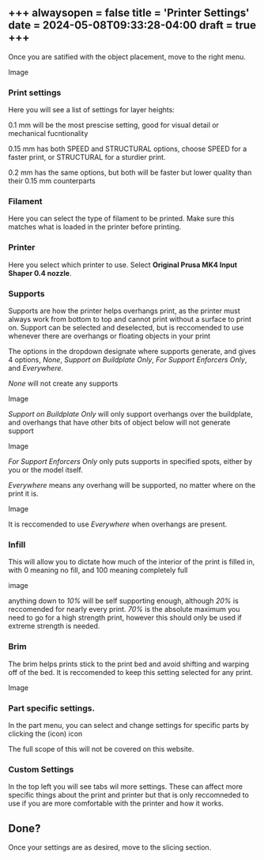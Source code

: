 +++
alwaysopen = false
title = 'Printer Settings'
date = 2024-05-08T09:33:28-04:00
draft = true
+++
---

Once you are satified with the object placement, move to the right menu.

Image

### Print settings

Here you will see a list of settings for layer heights:

0.1 mm will be the most prescise setting, good for visual detail or mechanical fucntionality

0.15 mm has both SPEED and STRUCTURAL options, choose SPEED for a faster print, or STRUCTURAL for a sturdier print.

0.2 mm has the same options, but both will be faster but lower quality than their 0.15 mm counterparts

### Filament

Here you can select the type of filament to be printed. Make sure this matches what is loaded in the printer before printing.

### Printer

Here you select which printer to use. Select **Original Prusa MK4 Input Shaper 0.4 nozzle**.

### Supports

Supports are how the printer helps overhangs print, as the printer must always work from bottom to top and cannot print without a surface to print on. Support can be selected and deselected, but is reccomended to use whenever there are overhangs or floating objects in your print

The options in the dropdown designate where supports generate, and gives 4 options, *None*, *Support on Buildplate Only*, *For Support Enforcers Only*, and *Everywhere*.

*None* will not create any supports

Image

*Support on Buildplate Only* will only support overhangs over the buildplate, and overhangs that have other bits of object below will not generate support

Image

*For Support Enforcers Only* only puts supports in specified spots, either by you or the model itself.

*Everywhere* means any overhang will be supported, no matter where on the print it is.

Image

It is reccomended to use *Everywhere* when overhangs are present.

### Infill

This will allow you to dictate how much of the interior of the print is filled in, with 0 meaning no fill, and 100 meaning completely full

image

anything down to *10%* will be self supporting enough, although *20%* is reccomended for nearly every print. *70%* is the absolute maximum you need to go for a high strength print, however this should only be used if extreme strength is needed.

### Brim 

The brim helps prints stick to the print bed and avoid shifting and warping off of the bed. It is reccomended to keep this setting selected for any print.

Image

### Part specific settings.

In the part menu, you can select and change settings for specific parts by clicking the (icon) icon

The full scope of this will not be covered on this website.

### Custom Settings

In the top left you will see tabs wil more settings. These can affect more specific things about the print and printer but that is only reccomneded to use if you are more comfortable with the printer and how it works.

## Done?

Once your settings are as desired, move to the slicing section.


